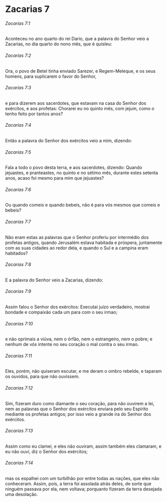 # Zacarias 7

###### Zacarias 7:1

Aconteceu no ano quarto do rei Dario, que a palavra do Senhor veio a Zacarias, no dia quarto do nono mês, que é quisleu:

###### Zacarias 7:2

Ora, o povo de Betel tinha enviado Sarezer, e Regem-Meleque, e os seus homens, para suplicarem o favor do Senhor,

###### Zacarias 7:3

e para dizerem aos sacerdotes, que estavam na casa do Senhor dos exércitos, e aos profetas: Chorarei eu no quinto mês, com jejum, como o tenho feito por tantos anos?

###### Zacarias 7:4

Então a palavra do Senhor dos exércitos veio a mim, dizendo:

###### Zacarias 7:5

Fala a todo o povo desta terra, e aos sacerdotes, dizendo: Quando jejuastes, e pranteastes, no quinto e no sétimo mês, durante estes setenta anos, acaso foi mesmo para mim que jejuastes?

###### Zacarias 7:6

Ou quando comeis e quando bebeis, não é para vós mesmos que comeis e bebeis?

###### Zacarias 7:7

Não eram estas as palavras que o Senhor proferiu por intermédio dos profetas antigos, quando Jerusalém estava habitada e próspera, juntamente com as suas cidades ao redor dela, e quando o Sul e a campina eram habitados?

###### Zacarias 7:8

E a palavra do Senhor veio a Zacarias, dizendo:

###### Zacarias 7:9

Assim falou o Senhor dos exércitos: Executai juízo verdadeiro, mostrai bondade e compaixão cada um para com o seu irmao;

###### Zacarias 7:10

e não oprimais a viúva, nem o órfão, nem o estrangeiro, nem o pobre; e nenhum de vós intente no seu coração o mal contra o seu irmao.

###### Zacarias 7:11

Eles, porém, não quiseram escutar, e me deram o ombro rebelde, e taparam os ouvidos, para que não ouvissem.

###### Zacarias 7:12

Sim, fizeram duro como diamante o seu coração, para não ouvirem a lei, nem as palavras que o Senhor dos exércitos enviara pelo seu Espírito mediante os profetas antigos; por isso veio a grande ira do Senhor dos exércitos.

###### Zacarias 7:13

Assim como eu clamei, e eles não ouviram, assim também eles clamaram, e eu não ouvi, diz o Senhor dos exércitos;

###### Zacarias 7:14

mas os espalhei com um turbilhão por entre todas as nações, que eles não conheceram. Assim, pois, a terra foi assolada atrás deles, de sorte que ninguém passava por ela, nem voltava; porquanto fizeram da terra desejada uma desolação.

